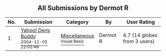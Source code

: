 ﻿<div align="center">

## All Submissions by Dermot R

</div>

No.  | Submission | Category | By   | User Rating
---- | ---------- | -------- | ---- | -----------
1 | [Yahoo\! Deny Buddy<br /><sup>2004-11-05 22:02:46</sup>](https://github.com/Planet-Source-Code/dermot-r-yahoo-deny-buddy__1-57185) | [Miscellaneous<br /><sup>Visual Basic</sup>](../ByCategory/miscellaneous__1-1.md) | Dermot R | 4.7 (14 globes from 3 users)
